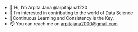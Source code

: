 - 👋 Hi, I’m Arpita Jana @arpitajana1220
- 👀 I’m interested in contributing to the world of Data Science
- 🌱Continuous Learning and Consistency is the Key. 
- 📫 You can reach me on arpitajana2000@gmail.com

<!---
arpitajana1220/arpitajana1220 is a ✨ special ✨ repository because its `README.md` (this file) appears on your GitHub profile.
You can click the Preview link to take a look at your changes.
--->
